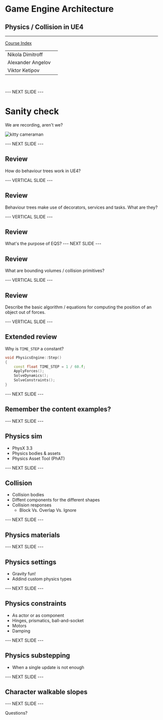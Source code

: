 # Game Engine Architecture

## Physics / Collision in UE4

---------------------
[Course Index](http://nikoladimitroff.github.io/Game-Engine-Architecture)

<div class="authors-section">
<table>
<tbody>
    <tr>
        <td>
            Nikola Dimitroff
        </td>
        <td>
            <a target="_blank" href="https://dimitroff.bg"><i class="fa fa-rss"></i></a>
            <a target="_blank" href="mailto:nikola@dimitroff.bg"><i class="fa fa-envelope-o"></i></a>
            <a target="_blank" href="https://github.com/nikoladimitroff"><i class="fa fa-github"></i></a>
            <a target="_blank" href="https://twitter.com/nikoladimitroff"><i class="fa fa-twitter"></i></a>
        </td>
    </tr>
    <tr>
        <td>
            Alexander Angelov
        </td>
        <td>
            <a target="_blank" href="mailto:aleksandar.angelovv@gmail.com"><i class="fa fa-envelope-o"></i></a>
            <a target="_blank" href="https://github.com/Alekssasho"><i class="fa fa-github"></i></a>
            <a target="_blank" href="https://twitter.com/Alekssasho"><i class="fa fa-twitter"></i></a>
        </td>
    </tr>
    <tr>
        <td>
            Viktor Ketipov
        </td>
        <td>
            <a target="_blank" href="mailto:viktor@kipiinteractive.com"><i class="fa fa-envelope-o"></i></a>
            <a target="_blank" href="https://github.com/k1p1"><i class="fa fa-github"></i></a>
            <a target="_blank" href="https://twitter.com/xk1p1x"><i class="fa fa-twitter"></i></a></p>
        </td>
    </tr>
</tbody>
</table>
</div>

<div class="companies-section">
<a class="ubisoft-logo" href="https://ubisoft.com" target="_blank"></a>
<br>
<a class="kipi-logo" href="http://kipiinteractive.com" target="_blank"></a>
</div>

--- NEXT SLIDE ---

# Sanity check

We are recording, aren't we?

![kitty cameraman](http://www.catster.com/wp-content/uploads/2015/06/335f4392f011a80324e09f5ace0b3f57.jpg)

--- NEXT SLIDE ---

## Review

How do behaviour trees work in UE4?

--- VERTICAL SLIDE ---

## Review

Behaviour trees make use of decorators, services and tasks.
What are they?

--- VERTICAL SLIDE ---

## Review

What's the purpose of EQS?
--- NEXT SLIDE ---

## Review

What are bounding volumes / collision primitives?

--- VERTICAL SLIDE ---

## Review

Describe the basic algorithm / equations
for computing the position of an object out of forces.

--- VERTICAL SLIDE ---

## Extended review

Why is `TIME_STEP` a constant?

```cpp
void PhysicsEngine::Step()
{
    const float TIME_STEP = 1 / 60.f;
    ApplyForces();
    SolveDynamics();
    SolveConstraints();
}
```

--- NEXT SLIDE ---

## Remember the content examples?

--- NEXT SLIDE ---

## Physics sim

* PhysX 3.3
* Physics bodies & assets
* Physics Asset Tool (PhAT)

--- NEXT SLIDE ---

## Collision

* Collision bodies
* Diffent components for the different shapes
* Collision responses
    - Block Vs. Overlap Vs. Ignore

--- NEXT SLIDE ---

## Physics materials

--- NEXT SLIDE ---

## Physics settings

* Gravity fun!
* Addind custom physics types

--- NEXT SLIDE ---

## Physics constraints

* As actor or as component
* Hinges, prismatics, ball-and-socket
* Motors
* Damping

--- NEXT SLIDE ---

## Physics substepping

* When a single update is not enough

--- NEXT SLIDE ---

## Character walkable slopes

--- NEXT SLIDE ---

Questions?
